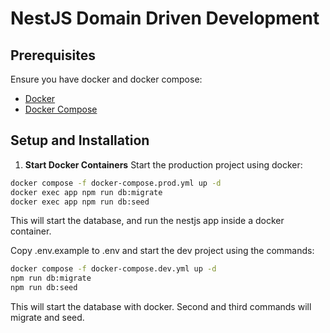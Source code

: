 # NestJS Domain Driven Development

## Prerequisites

Ensure you have docker and docker compose:

- [Docker](https://www.docker.com/products/docker-desktop)
- [Docker Compose](https://docs.docker.com/compose/)

## Setup and Installation

1. **Start Docker Containers**
Start the production project using docker:
```bash
docker compose -f docker-compose.prod.yml up -d
docker exec app npm run db:migrate
docker exec app npm run db:seed
```
This will start the database, and run the nestjs app inside a docker container.

Copy .env.example to .env and start the dev project using the commands:
```bash
docker compose -f docker-compose.dev.yml up -d
npm run db:migrate
npm run db:seed
```
This will start the database with docker. Second and third commands will migrate and seed.
